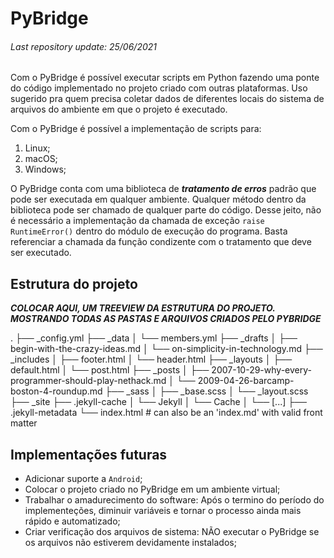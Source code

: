# PyBridge
###### Last repository update: 25/06/2021

Com o PyBridge é possível executar scripts em Python fazendo uma ponte do código implementado no projeto criado com outras plataformas.
Uso sugerido pra quem precisa coletar dados de diferentes locais do sistema de arquivos do ambiente em que o projeto é executado.

Com o PyBridge é possível a implementação de scripts para:

1. Linux;
2. macOS;
3. Windows;

O PyBridge conta com uma biblioteca de ***tratamento de erros*** padrão que pode ser executada em qualquer ambiente. Qualquer método dentro da biblioteca pode ser chamado de qualquer parte do código. Desse jeito, não é necessário a implementação da chamada de exceção ```raise RuntimeError()``` dentro do módulo de execução do programa. Basta referenciar a chamada da função condizente com o tratamento que deve ser executado.

## Estrutura do projeto

***COLOCAR AQUI, UM TREEVIEW DA ESTRUTURA DO PROJETO. MOSTRANDO TODAS AS PASTAS E ARQUIVOS CRIADOS PELO PYBRIDGE***

.
├── _config.yml
├── _data
│   └── members.yml
├── _drafts
│   ├── begin-with-the-crazy-ideas.md
│   └── on-simplicity-in-technology.md
├── _includes
│   ├── footer.html
│   └── header.html
├── _layouts
│   ├── default.html
│   └── post.html
├── _posts
│   ├── 2007-10-29-why-every-programmer-should-play-nethack.md
│   └── 2009-04-26-barcamp-boston-4-roundup.md
├── _sass
│   ├── _base.scss
│   └── _layout.scss
├── _site
├── .jekyll-cache
│   └── Jekyll
│       └── Cache
│           └── [...]
├── .jekyll-metadata
└── index.html # can also be an 'index.md' with valid front matter

## Implementações futuras

* Adicionar suporte a ```Android```;
* Colocar o projeto criado no PyBridge em um ambiente virtual;
* Trabalhar o amadurecimento do software: Após o termino do período do implementeções, diminuir variáveis e tornar o processo ainda mais rápido e automatizado;
* Criar verificação dos arquivos de sistema: NÃO executar o PyBridge se os arquivos não estiverem devidamente instalados;